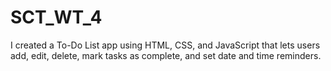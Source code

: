 # SCT_WT_4
I created a To-Do List app using HTML, CSS, and JavaScript that lets users add, edit, delete, mark tasks as complete, and set date and time reminders.
